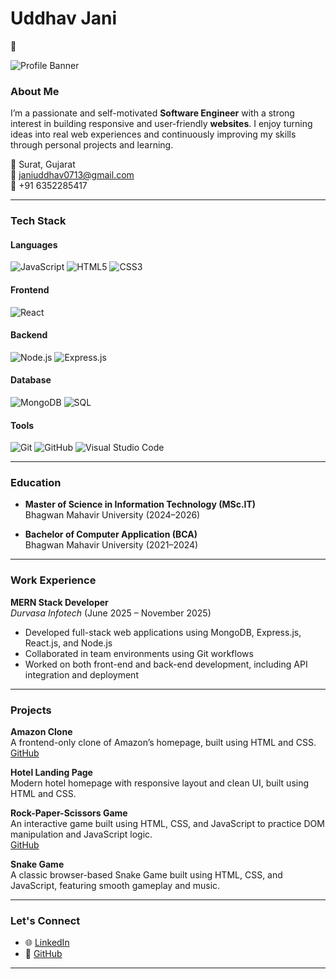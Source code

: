 # Uddhav Jani  
👋  

![Profile Banner](https://media.giphy.com/media/Qo2dupDib32rkTY4hX/giphy.gif)

### About Me  

I’m a passionate and self-motivated **Software Engineer** with a strong interest in building responsive and user-friendly **websites**. I enjoy turning ideas into real web experiences and continuously improving my skills through personal projects and learning.

📍 Surat, Gujarat  
📧 janiuddhav0713@gmail.com  
📱 +91 6352285417  

---

### Tech Stack  

#### Languages  
![JavaScript](https://img.shields.io/badge/JavaScript-F7DF1E?style=plastic&logo=javascript&logoColor=black)
![HTML5](https://img.shields.io/badge/HTML5-E34F26?style=plastic&logo=html5&logoColor=white)
![CSS3](https://img.shields.io/badge/CSS3-1572B6?style=plastic&logo=css3&logoColor=white)

#### Frontend  
![React](https://img.shields.io/badge/React-20232A?style=plastic&logo=react&logoColor=61DAFB)

#### Backend  
![Node.js](https://img.shields.io/badge/Node.js-339933?style=plastic&logo=nodedotjs&logoColor=white)
![Express.js](https://img.shields.io/badge/Express.js-000000?style=plastic&logo=express&logoColor=white)

#### Database  
![MongoDB](https://img.shields.io/badge/MongoDB-4EA94B?style=plastic&logo=mongodb&logoColor=white)
![SQL](https://img.shields.io/badge/SQL-4479A1?style=plastic&logo=postgresql&logoColor=white)

#### Tools  
![Git](https://img.shields.io/badge/Git-F05032?style=plastic&logo=git&logoColor=white)
![GitHub](https://img.shields.io/badge/GitHub-181717?style=plastic&logo=github&logoColor=white)
![Visual Studio Code](https://img.shields.io/badge/VSCode-007ACC?style=plastic&logo=visual-studio-code&logoColor=white)

---

### Education  

- **Master of Science in Information Technology (MSc.IT)**  
  Bhagwan Mahavir University (2024–2026)  

- **Bachelor of Computer Application (BCA)**  
  Bhagwan Mahavir University (2021–2024)  

---

### Work Experience  

**MERN Stack Developer**  
*Durvasa Infotech* (June 2025 – November 2025)  

- Developed full-stack web applications using MongoDB, Express.js, React.js, and Node.js  
- Collaborated in team environments using Git workflows  
- Worked on both front-end and back-end development, including API integration and deployment  

---

### Projects  

**Amazon Clone**  
A frontend-only clone of Amazon’s homepage, built using HTML and CSS.  
[GitHub](https://github.com/uddhav7jani)

**Hotel Landing Page**  
Modern hotel homepage with responsive layout and clean UI, built using HTML and CSS.

**Rock-Paper-Scissors Game**  
An interactive game built using HTML, CSS, and JavaScript to practice DOM manipulation and JavaScript logic.  
[GitHub](https://github.com/uddhav7jani/Rock-Paper-Scissors-Game)

**Snake Game**  
A classic browser-based Snake Game built using HTML, CSS, and JavaScript, featuring smooth gameplay and music.

---

### Let's Connect  

- 🌐 [LinkedIn](https://www.linkedin.com/in/jani-uddhav13/)  
- 💼 [GitHub](https://github.com/uddhav-jani)  

---
